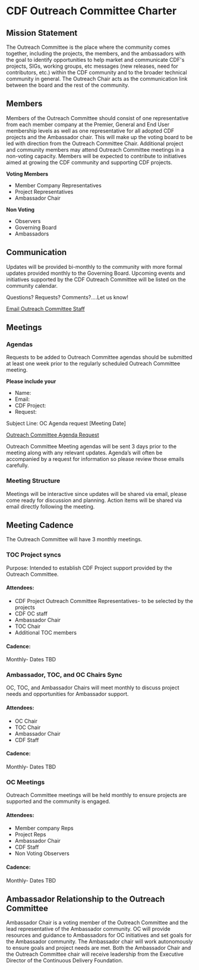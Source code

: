 
# CDF Outreach Committee Charter


## Mission Statement

The Outreach Committee is the place where the community comes together, including the projects, the members, and the ambassadors with the goal to identify opportunities to help market and communicate CDF's projects, SIGs, working groups, etc messages (new releases, need for contributors, etc.) within the CDF community and to the broader technical community in general. The Outreach Chair acts as the communication link between the board and the rest of the community.


## Members

Members of the Outreach Committee should consist of one representative from each member company at the Premier, General  and End User membership levels as well as one representative for all adopted CDF projects and the Ambassador chair. This will make up the voting board to be led with direction from the Outreach Committee Chair. Additional project and community members may attend Outreach Committee meetings in a non-voting capacity. Members will be expected to contribute to initiatives aimed at growing the CDF community and supporting CDF projects.

**Voting Members**



* Member Company Representatives
* Project Representatives
* Ambassador Chair

**Non Voting**



* Observers
* Governing Board
* Ambassadors


## Communication

Updates will be provided bi-monthly to the community with more formal updates provided monthly to the Governing Board. Upcoming events and initiatives supported by the CDF Outreach Committee will be listed on the community calendar.

Questions? Requests? Comments?....Let us know! 

[Email Outreach Committee Staff](mailto://outreach@cd.foundation)


## Meetings


### **Agendas**

Requests to be added to Outreach Committee agendas should be submitted at least one week prior to the regularly scheduled Outreach Committee meeting. 

****Please include your****

* Name:
* Email:
* CDF Project:
* Request:

Subject Line: OC Agenda request [Meeting Date]

[Outreach Committee Agenda Request](Outreach@cd.foundation)

Outreach Committee Meeting agendas will be sent 3 days prior to the meeting along with any relevant updates. Agenda’s will often be accompanied by a request for information so please review those emails carefully.


### **Meeting Structure**

Meetings will be interactive since updates will be shared via email, please come ready for discussion and planning. Action items will be shared via email directly following the meeting.


## Meeting Cadence

The Outreach Committee will have 3 monthly meetings.

### TOC Project syncs

Purpose: Intended to establish CDF Project support provided by the Outreach Committee. 

#### Attendees:

* CDF Project Outreach Committee Representatives- to be selected by the projects
* CDF OC staff
* Ambassador Chair
* TOC Chair
* Additional TOC members

#### Cadence:
Monthly- Dates TBD

### Ambassador, TOC, and OC Chairs Sync

OC, TOC, and Ambassador Chairs will meet monthly to discuss project needs and opportunities for Ambassador support.

#### Attendees:
* OC Chair
* TOC Chair
* Ambassador Chair
* CDF Staff

#### Cadence: 
Monthly- Dates TBD

### OC Meetings

Outreach Committee meetings will be held monthly to ensure projects are supported and the community is engaged.

#### Attendees:
* Member company Reps
* Project Reps
* Ambassador Chair
* CDF Staff
* Non Voting Observers

#### Cadence: 
Monthly- Dates TBD


## Ambassador Relationship to the Outreach Committee

Ambassador Chair is a voting member of the Outreach Committee and the lead representative of the Ambassador community. OC will provide resources and guidance to Ambassadors for OC initiatives and set goals for the Ambassador community. The Ambassador chair will work autonomously to ensure goals and project needs are met. Both the Ambassador Chair and the Outreach Committee chair will receive leadership from the Executive Director of the Continuous Delivery Foundation.
